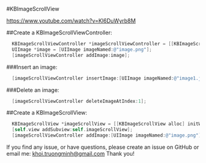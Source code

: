 #KBImageScrollView

https://www.youtube.com/watch?v=Kl6DuWyrb8M

##Create a KBImageScrollViewController:
```objective-c
  KBImageScrollViewController *imageScrollViewController = [[KBImageScrollViewController alloc] init];
  UIImage *image = [UIImage imageNamed:@"image.png"];
  [imageScrollViewController addImage:image];
```

###Insert an image:
```objective-c
  [imageScrollViewController insertImage:[UIImage imageNamed:@"image1.jpg"] atIndex:1];
```

###Delete an image:
```objective-c
  [imageScrollViewController deleteImageAtIndex:1];
```

##Create a KBImageScrollView:
```objective-c
  KBImageScrollView *imageScrollView = [[KBImageScrollView alloc] initWithFrame:CGRectMake(0, 0, 320, 568)];
  [self.view addSubview:self.imageScrollView];
  [imageScrollViewController addImage:[UIImage imageNamed:@"image.png"]];
```

If you find any issue, or have questions, please create an issue on GitHub or email me: khoi.truongminh@gmail.com
Thank you!
